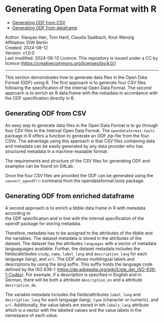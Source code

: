 Generating Open Data Format with R
================

-   [Generating ODF from CSV](#generating-odf-from-csv)
-   [Generating ODF from dataframe](#generating-odf-from-dataframe)

Author: Xiaoyao Han, Tom Hartl, Claudia Saalbach, Knut Wenzig  
Affiliation: DIW Berlin  
Created: 2024-08-12  
Version: v1.0.0  
Last modified: 2024-08-12
Licence: This repository is issued under a CC by licence
(<https://creativecommons.org/licenses/by/4.0/>)

------------------------------------------------------------------------
This section demonstrates how to generate data files in the Open Data Format (ODF) using R. 
The first approach is to generate four CSV files following the specification of the internal Open Data Format. 
The second approach is to enrich an R data.frame with the metadata in accordance with the ODF specification directly in R.


## Generating ODF from CSV

An easy way to generate data files in the Open Data Format is to go through
four CSV files in the Internal Open Data Format. The `opendataformat.tools` 
package in R offers a function to generate an ODF zip-file from the four CSVs.
The advantage using this approach is that CSV files containing data and 
metadata can be easily generated by any data provider who has structured 
metadata in a machine-readable format.

The requirements and structure of the CSV files for generating ODF and 
examples can be found on GitLab.

Once the four CSV files are provided the ODF can be generated using the 
`convert_opendf()`-command from the opendataformat.tools package.

## Generating ODF from enriched dataframe

A second approach is to enrich a tibble data.frame in R with metadata according to  
the ODF specification and in line with the internal specification of the opendf 
package for storing metadata.

Therefore, metadata has to be assigned to the attributes of the tibble and 
the variables.
The dataset metadata is stored in the attributes of the dataset.
The dataset has the attributes `languages` with a vector of metadata languaguages 
available.
Further, the dataset metadata includes the fields/attributes `study`, `name`, 
`label_lang` and `description_lang` for each language (lang), and `url`. 
The ODF allows multilingual labels and descriptions by using the *lang* suffix. 
This suffix holds the language code defined by the ISO 639-1 
(<https://de.wikipedia.org/wiki/Liste_der_ISO-639-1-Codes>). For example, if a 
description is specified in English and in German, there will be both a 
attribute `description_en` and a attribute `description_de`. 

The variable metadata includes the fields/attributes `label_lang` and 
`description_lang` for each language (lang), `type` (character or numeric), 
and `url`. 
Additionally, the value labels are stored in teh `labels_lang` attribute which 
is a vector with the labelled values and the value labels in the namespace 
of each value.

